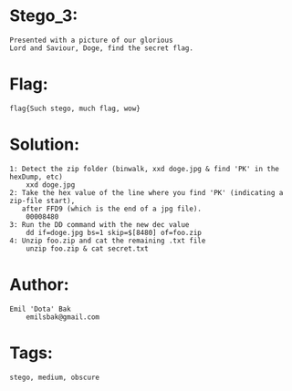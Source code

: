 Stego_3:
========
	Presented with a picture of our glorious
	Lord and Saviour, Doge, find the secret flag.


Flag:
=====
	flag{Such stego, much flag, wow}


Solution:
=========
	1: Detect the zip folder (binwalk, xxd doge.jpg & find 'PK' in the hexDump, etc)
		xxd doge.jpg
	2: Take the hex value of the line where you find 'PK' (indicating a zip-file start),
	   after FFD9 (which is the end of a jpg file).
		00008480
	3: Run the DD command with the new dec value
		dd if=doge.jpg bs=1 skip=$[8480] of=foo.zip
	4: Unzip foo.zip and cat the remaining .txt file
		unzip foo.zip & cat secret.txt


Author:
=======
	Emil 'Dota' Bak
		emilsbak@gmail.com


Tags:
=====
	stego, medium, obscure